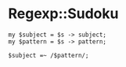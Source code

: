 # Regexp::Sudoku

<!-- %% svg-grid: none -->

~~~~
my $subject = $s -> subject;
my $pattern = $s -> pattern;

$subject =~ /$pattern/;
~~~~
